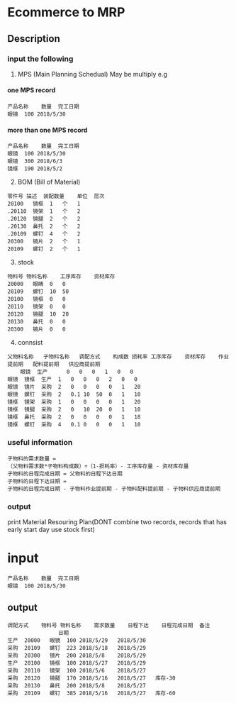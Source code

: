 ﻿# Ecommerce to MRP

## Description

### input the following

1. MPS  (Main Planning Schedual) May be multiply
e.g

#### one MPS record

```
产品名称	数量	完工日期
眼镜	100	2018/5/30
```

#### more than one MPS record

```
产品名称	数量	完工日期
眼镜	100	2018/5/30
眼镜	300	2018/6/3
镜框	190	2018/5/2
```

2. BOM (Bill of Material)

```
零件号	描述	装配数量	单位	层次
20100	镜框	1	个	1
.20110	镜架	1	个	2
.20120	镜腿	2	个	2
.20130	鼻托	2	个	2
.20109	螺钉	4	个	2
20300	镜片	2	个	1
20109	螺钉	2	个	1
```

3. stock

```
物料号	物料名称	工序库存	资材库存
20000	眼睛	0	0
20109	螺钉	10	50
20100	镜框	0	0
20110	镜架	0	0
20120	镜腿	10	20
20130	鼻托	0	0
20300	镜片	0	0
```

4. connsist

```
父物料名称	子物料名称	调配方式	构成数	损耗率	工序库存	资材库存	作业提前期	配料提前期	供应商提前期
	眼镜	生产		0	0	0	1	0	0
眼镜	镜框	生产	1	0	0	0	2	0	0
眼镜	镜片	采购	2	0	0	0	0	1	20
眼镜	螺钉	采购	2	0.1	10	50	0	1	10
镜框	镜架	采购	1	0	0	0	0	1	20
镜框	镜腿	采购	2	0	10	20	0	1	10
镜框	鼻托	采购	2	0	0	0	0	1	18
镜框	螺钉	采购	4	0.1	0	0	0	1	10
```

### useful information

```
子物料的需求数量 = 
（父物料需求数*子物料构成数）÷（1-损耗率）- 工序库存量 - 资材库存量 
子物料的日程完成日期 = 父物料的日程下达日期
子物料的日程下达日期 = 
子物料的日程完成日期 - 子物料作业提前期 - 子物料配料提前期 - 子物料供应商提前期
```


### output 

print Material Resouring Plan(DONT combine two records, records that has early start day use stock first)

# input

```
产品名称	数量	完工日期
眼镜	100	2018/5/30
```

## output

```
调配方式	物料号	物料名称	需求数量	日程下达	日程完成日期	备注
				日期		
生产	20000	眼镜	100	2018/5/29	2018/5/30	
采购	20109	螺钉	223	2018/5/18	2018/5/29	
采购	20300	镜片	200	2018/5/8	2018/5/29	
生产	20100	镜框	100	2018/5/27	2018/5/29	
采购	20110	镜架	100	2018/5/6	2018/5/27	
采购	20120	镜腿	170	2018/5/16	2018/5/27	库存-30
采购	20130	鼻托	200	2018/5/8	2018/5/27	
采购	20109	螺钉	385	2018/5/16	2018/5/27	库存-60
```
